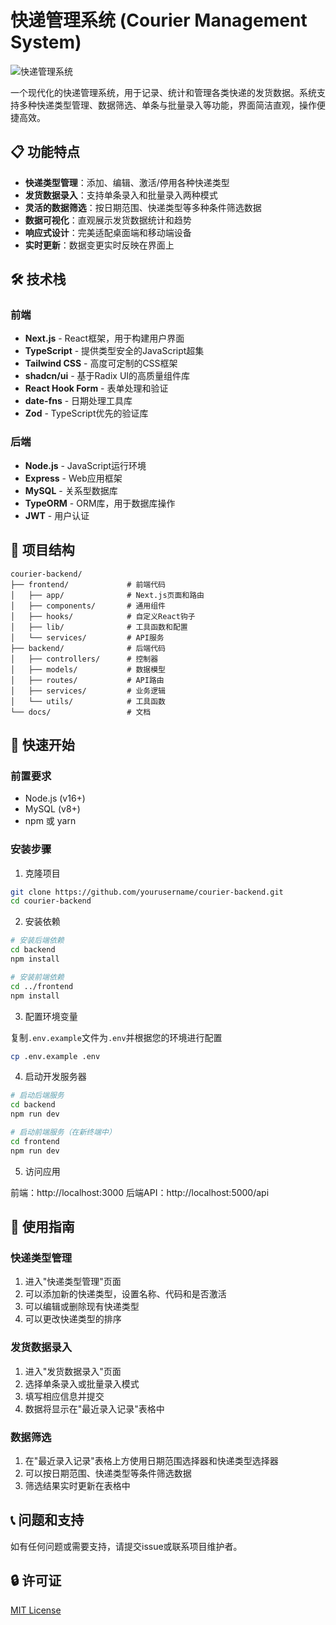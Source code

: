 # 快递管理系统 (Courier Management System)

![快递管理系统](https://img.shields.io/badge/状态-开发中-brightgreen)

一个现代化的快递管理系统，用于记录、统计和管理各类快递的发货数据。系统支持多种快递类型管理、数据筛选、单条与批量录入等功能，界面简洁直观，操作便捷高效。

## 📋 功能特点

- **快递类型管理**：添加、编辑、激活/停用各种快递类型
- **发货数据录入**：支持单条录入和批量录入两种模式
- **灵活的数据筛选**：按日期范围、快递类型等多种条件筛选数据
- **数据可视化**：直观展示发货数据统计和趋势
- **响应式设计**：完美适配桌面端和移动端设备
- **实时更新**：数据变更实时反映在界面上

## 🛠️ 技术栈

### 前端

- **Next.js** - React框架，用于构建用户界面
- **TypeScript** - 提供类型安全的JavaScript超集
- **Tailwind CSS** - 高度可定制的CSS框架
- **shadcn/ui** - 基于Radix UI的高质量组件库
- **React Hook Form** - 表单处理和验证
- **date-fns** - 日期处理工具库
- **Zod** - TypeScript优先的验证库

### 后端

- **Node.js** - JavaScript运行环境
- **Express** - Web应用框架
- **MySQL** - 关系型数据库
- **TypeORM** - ORM库，用于数据库操作
- **JWT** - 用户认证

## 📁 项目结构

```
courier-backend/
├── frontend/             # 前端代码
│   ├── app/              # Next.js页面和路由
│   ├── components/       # 通用组件
│   ├── hooks/            # 自定义React钩子
│   ├── lib/              # 工具函数和配置
│   └── services/         # API服务
├── backend/              # 后端代码
│   ├── controllers/      # 控制器
│   ├── models/           # 数据模型
│   ├── routes/           # API路由
│   ├── services/         # 业务逻辑
│   └── utils/            # 工具函数
└── docs/                 # 文档
```

## 🚀 快速开始

### 前置要求

- Node.js (v16+)
- MySQL (v8+)
- npm 或 yarn

### 安装步骤

1. 克隆项目

```bash
git clone https://github.com/yourusername/courier-backend.git
cd courier-backend
```

2. 安装依赖

```bash
# 安装后端依赖
cd backend
npm install

# 安装前端依赖
cd ../frontend
npm install
```

3. 配置环境变量

复制`.env.example`文件为`.env`并根据您的环境进行配置

```bash
cp .env.example .env
```

4. 启动开发服务器

```bash
# 启动后端服务
cd backend
npm run dev

# 启动前端服务（在新终端中）
cd frontend
npm run dev
```

5. 访问应用

前端：http://localhost:3000
后端API：http://localhost:5000/api

## 📖 使用指南

### 快递类型管理

1. 进入"快递类型管理"页面
2. 可以添加新的快递类型，设置名称、代码和是否激活
3. 可以编辑或删除现有快递类型
4. 可以更改快递类型的排序

### 发货数据录入

1. 进入"发货数据录入"页面
2. 选择单条录入或批量录入模式
3. 填写相应信息并提交
4. 数据将显示在"最近录入记录"表格中

### 数据筛选

1. 在"最近录入记录"表格上方使用日期范围选择器和快递类型选择器
2. 可以按日期范围、快递类型等条件筛选数据
3. 筛选结果实时更新在表格中

## 📞 问题和支持

如有任何问题或需要支持，请提交issue或联系项目维护者。

## 🔒 许可证

[MIT License](LICENSE) 